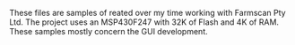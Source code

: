 These files are samples of reated over my time working with Farmscan Pty Ltd.
The project uses an MSP430F247 with 32K of Flash and 4K of RAM. These samples
mostly concern the GUI development. 


 

 

 


